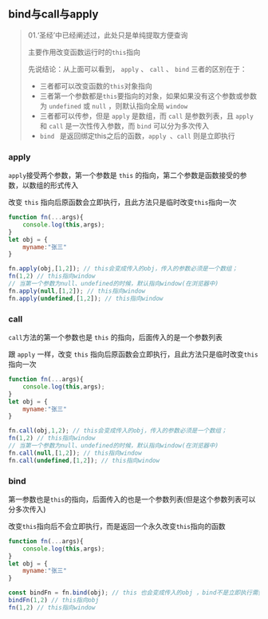 ## bind与call与apply

>  01.‘圣经’中已经阐述过，此处只是单纯提取方便查询
>
>  主要作用改变函数运行时的`this`指向 
>
>  先说结论：从上面可以看到， `apply` 、 `call` 、 `bind` 三者的区别在于：
>
>  - 三者都可以改变函数的`this`对象指向
>  - 三者第一个参数都是`this`要指向的对象，如果如果没有这个参数或参数为 `undefined` 或 `null` ，则默认指向全局 `window` 
>  - 三者都可以传参，但是 `apply` 是数组，而 `call` 是参数列表，且 `apply` 和 `call` 是一次性传入参数，而 `bind` 可以分为多次传入
>  - `bind ` 是返回绑定this之后的函数，`apply `、`call` 则是立即执行

### apply

`apply`接受两个参数，第一个参数是 `this` 的指向，第二个参数是函数接受的参数，以数组的形式传入

改变 `this` 指向后原函数会立即执行，且此方法只是临时改变`this`指向一次

```js
function fn(...args){
    console.log(this,args);
}
let obj = {
    myname:"张三"
}

fn.apply(obj,[1,2]); // this会变成传入的obj，传入的参数必须是一个数组；
fn(1,2) // this指向window
// 当第一个参数为null、undefined的时候，默认指向window(在浏览器中)
fn.apply(null,[1,2]); // this指向window
fn.apply(undefined,[1,2]); // this指向window
```

### call

`call`方法的第一个参数也是 `this` 的指向，后面传入的是一个参数列表

跟 `apply` 一样，改变 `this` 指向后原函数会立即执行，且此方法只是临时改变`this`指向一次

```js
function fn(...args){
    console.log(this,args);
}
let obj = {
    myname:"张三"
}

fn.call(obj,1,2); // this会变成传入的obj，传入的参数必须是一个数组；
fn(1,2) // this指向window
// 当第一个参数为null、undefined的时候，默认指向window(在浏览器中)
fn.call(null,[1,2]); // this指向window
fn.call(undefined,[1,2]); // this指向window
```

### bind

第一参数也是`this`的指向，后面传入的也是一个参数列表(但是这个参数列表可以分多次传入)

改变`this`指向后不会立即执行，而是返回一个永久改变`this`指向的函数

```js
function fn(...args){
    console.log(this,args);
}
let obj = {
    myname:"张三"
}

const bindFn = fn.bind(obj); // this 也会变成传入的obj ，bind不是立即执行需要执行一次
bindFn(1,2) // this指向obj
fn(1,2) // this指向window
```